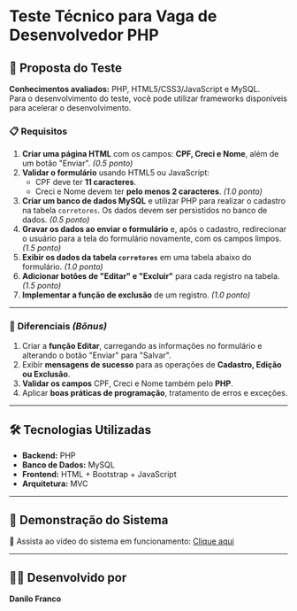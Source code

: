 # Teste Técnico para Vaga de Desenvolvedor PHP

## 📌 Proposta do Teste

**Conhecimentos avaliados:** PHP, HTML5/CSS3/JavaScript e MySQL.  
Para o desenvolvimento do teste, você pode utilizar frameworks disponíveis para acelerar o desenvolvimento.

### 📋 Requisitos

1. **Criar uma página HTML** com os campos: **CPF, Creci e Nome**, além de um botão "Enviar". *(0.5 ponto)*
2. **Validar o formulário** usando HTML5 ou JavaScript:
   - CPF deve ter **11 caracteres**.
   - Creci e Nome devem ter **pelo menos 2 caracteres**. *(1.0 ponto)*
3. **Criar um banco de dados MySQL** e utilizar PHP para realizar o cadastro na tabela `corretores`. Os dados devem ser persistidos no banco de dados. *(0.5 ponto)*
4. **Gravar os dados ao enviar o formulário** e, após o cadastro, redirecionar o usuário para a tela do formulário novamente, com os campos limpos. *(1.5 ponto)*
5. **Exibir os dados da tabela `corretores`** em uma tabela abaixo do formulário. *(1.0 ponto)*
6. **Adicionar botões de "Editar" e "Excluir"** para cada registro na tabela. *(1.5 ponto)*
7. **Implementar a função de exclusão** de um registro. *(1.0 ponto)*

---

### 🎯 **Diferenciais** *(Bônus)*

1. Criar a **função Editar**, carregando as informações no formulário e alterando o botão "Enviar" para "Salvar".
2. Exibir **mensagens de sucesso** para as operações de **Cadastro, Edição ou Exclusão**.
3. **Validar os campos** CPF, Creci e Nome também pelo **PHP**.
4. Aplicar **boas práticas de programação**, tratamento de erros e exceções.

---

## 🛠 **Tecnologias Utilizadas**

- **Backend:** PHP
- **Banco de Dados:** MySQL
- **Frontend:** HTML + Bootstrap + JavaScript
- **Arquitetura:** MVC

---

## 🎥 **Demonstração do Sistema**

📌 Assista ao vídeo do sistema em funcionamento: [Clique aqui](https://drive.google.com/drive/folders/1dO4pTe3bpTCN1A4vIFmsoN_5XWlgyHAH?usp=sharing)

---

## 👨‍💻 **Desenvolvido por**

**Danilo Franco**
